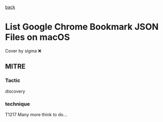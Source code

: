 [back](../index.md)
# List Google Chrome Bookmark JSON Files on macOS
Cover by sigma :x: 
## MITRE
### Tactic
discovery
### technique
T1217
Many more think to do...